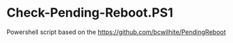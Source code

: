 # Check-Pending-Reboot.PS1
Powershell script based on the https://github.com/bcwilhite/PendingReboot
